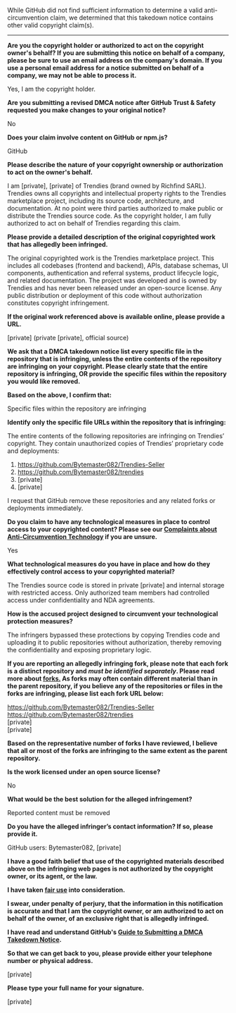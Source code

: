 While GitHub did not find sufficient information to determine a valid anti-circumvention claim, we determined that this takedown notice contains other valid copyright claim(s).

---

**Are you the copyright holder or authorized to act on the copyright owner's behalf? If you are submitting this notice on behalf of a company, please be sure to use an email address on the company's domain. If you use a personal email address for a notice submitted on behalf of a company, we may not be able to process it.**

Yes, I am the copyright holder.

**Are you submitting a revised DMCA notice after GitHub Trust & Safety requested you make changes to your original notice?**

No

**Does your claim involve content on GitHub or npm.js?**

GitHub

**Please describe the nature of your copyright ownership or authorization to act on the owner's behalf.**

I am [private], [private] of Trendies (brand owned by Richfind SARL). Trendies owns all copyrights and intellectual property rights to the Trendies marketplace project, including its source code, architecture, and documentation. At no point were third parties authorized to make public or distribute the Trendies source code. As the copyright holder, I am fully authorized to act on behalf of Trendies regarding this claim.

**Please provide a detailed description of the original copyrighted work that has allegedly been infringed.**

The original copyrighted work is the Trendies marketplace project. This includes all codebases (frontend and backend), APIs, database schemas, UI components, authentication and referral systems, product lifecycle logic, and related documentation. The project was developed and is owned by Trendies and has never been released under an open-source license. Any public distribution or deployment of this code without authorization constitutes copyright infringement.

**If the original work referenced above is available online, please provide a URL.**

[private] (private [private], official source)

**We ask that a DMCA takedown notice list every specific file in the repository that is infringing, unless the entire contents of the repository are infringing on your copyright. Please clearly state that the entire repository is infringing, OR provide the specific files within the repository you would like removed.**

**Based on the above, I confirm that:**

Specific files within the repository are infringing

**Identify only the specific file URLs within the repository that is infringing:**

The entire contents of the following repositories are infringing on Trendies’ copyright. They contain unauthorized copies of Trendies’ proprietary code and deployments:

1. https://github.com/Bytemaster082/Trendies-Seller
2. https://github.com/Bytemaster082/trendies
3. [private]  
4. [private]

I request that GitHub remove these repositories and any related forks or deployments immediately.

**Do you claim to have any technological measures in place to control access to your copyrighted content? Please see our <a href="https://docs.github.com/articles/guide-to-submitting-a-dmca-takedown-notice#complaints-about-anti-circumvention-technology">Complaints about Anti-Circumvention Technology</a> if you are unsure.**

Yes

**What technological measures do you have in place and how do they effectively control access to your copyrighted material?**

The Trendies source code is stored in private [private] and internal storage with restricted access. Only authorized team members had controlled access under confidentiality and NDA agreements.

**How is the accused project designed to circumvent your technological protection measures?**

The infringers bypassed these protections by copying Trendies code and uploading it to public repositories without authorization, thereby removing the confidentiality and exposing proprietary logic.

**If you are reporting an allegedly infringing fork, please note that each fork is a distinct repository and <i>must be identified separately</i>. Please read more about <a href="https://docs.github.com/articles/dmca-takedown-policy#b-what-about-forks-or-whats-a-fork">forks.</a> As forks may often contain different material than in the parent repository, if you believe any of the repositories or files in the forks are infringing, please list each fork URL below:**

https://github.com/Bytemaster082/Trendies-Seller  
https://github.com/Bytemaster082/trendies  
[private]  
[private]

**Based on the representative number of forks I have reviewed, I believe that all or most of the forks are infringing to the same extent as the parent repository.**

**Is the work licensed under an open source license?**

No

**What would be the best solution for the alleged infringement?**

Reported content must be removed

**Do you have the alleged infringer’s contact information? If so, please provide it.**

GitHub users: Bytemaster082, [private]

**I have a good faith belief that use of the copyrighted materials described above on the infringing web pages is not authorized by the copyright owner, or its agent, or the law.**

**I have taken <a href="https://www.lumendatabase.org/topics/22">fair use</a> into consideration.**

**I swear, under penalty of perjury, that the information in this notification is accurate and that I am the copyright owner, or am authorized to act on behalf of the owner, of an exclusive right that is allegedly infringed.**

**I have read and understand GitHub's <a href="https://docs.github.com/articles/guide-to-submitting-a-dmca-takedown-notice/">Guide to Submitting a DMCA Takedown Notice</a>.**

**So that we can get back to you, please provide either your telephone number or physical address.**

[private]

**Please type your full name for your signature.**

[private]
